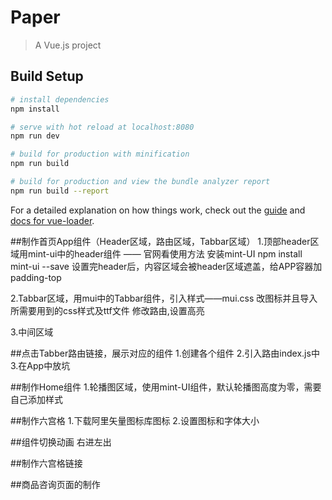 # Paper

> A Vue.js project

## Build Setup

``` bash
# install dependencies
npm install

# serve with hot reload at localhost:8080
npm run dev

# build for production with minification
npm run build

# build for production and view the bundle analyzer report
npm run build --report
```

For a detailed explanation on how things work, check out the [guide](http://vuejs-templates.github.io/webpack/) and [docs for vue-loader](http://vuejs.github.io/vue-loader).

##制作首页App组件（Header区域，路由区域，Tabbar区域）
  1.顶部header区域用mint-ui中的header组件   —— 官网看使用方法
    安装mint-UI    npm install mint-ui --save
    设置完header后，内容区域会被header区域遮盖，给APP容器加padding-top
  
   2.Tabbar区域，用mui中的Tabbar组件，引入样式——mui.css
     改图标并且导入所需要用到的css样式及ttf文件
     修改路由<router-link>,设置高亮
     
   3.中间区域 <router-view>

##点击Tabber路由链接，展示对应的组件
   1.创建各个组件
   2.引入路由index.js中
   3.在App中放坑<router-view>
   
##制作Home组件
   1.轮播图区域，使用mint-UI组件，默认轮播图高度为零，需要自己添加样式

##制作六宫格
   1.下载阿里矢量图标库图标
   2.设置图标和字体大小

##组件切换动画
   右进左出
   
##制作六宫格链接

##商品咨询页面的制作
    
  
  
  
  
